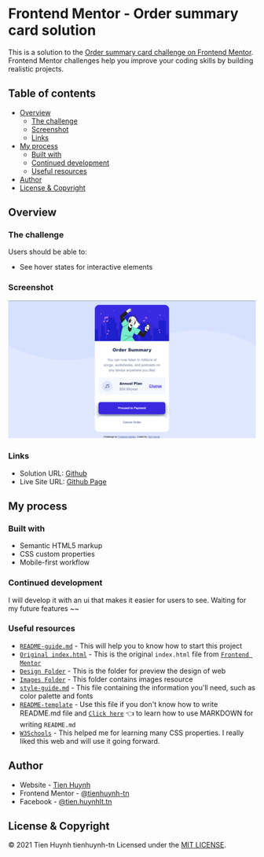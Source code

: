 # Frontend Mentor - Order summary card solution

This is a solution to the [Order summary card challenge on Frontend Mentor](https://www.frontendmentor.io/challenges/order-summary-component-QlPmajDUj). Frontend Mentor challenges help you improve your coding skills by building realistic projects. 

## Table of contents

- [Overview](#overview)
  - [The challenge](#the-challenge)
  - [Screenshot](#screenshot)
  - [Links](#links)
- [My process](#my-process)
  - [Built with](#built-with)
  - [Continued development](#continued-development)
  - [Useful resources](#useful-resources)
- [Author](#author)
- [License & Copyright](#license)

## Overview

### The challenge

Users should be able to:

- See hover states for interactive elements

### Screenshot

![Desktop](./images/demo/desktop.png)

### Links

- Solution URL: [Github](https://github.com/tienhuynh-tn/frontend-mentor-challenge-order-summary-component)
- Live Site URL: [Github Page](https://tienhuynh-tn.github.io/frontend-mentor-challenge-order-summary-component/)

## My process

### Built with

- Semantic HTML5 markup
- CSS custom properties
- Mobile-first workflow

### Continued development

I will develop it with an ui that makes it easier for users to see. Waiting for my future features ~~

### Useful resources

- [`README-guide.md`](https://github.com/tienhuynh-tn/frontend-mentor-challenge-order-summary-component/blob/master/README-guide.md) - This will help you to know how to start this project
- [`Original index.html`](https://github.com/tienhuynh-tn/frontend-mentor-challenge-order-summary-component/blob/master/original-index.html) - This is the original `index.html` file from [`Frontend Mentor`](https://www.frontendmentor.io/challenges/order-summary-component-QlPmajDUj)
- [`Design Folder`](https://github.com/tienhuynh-tn/frontend-mentor-challenge-order-summary-component/tree/master/design) - This is the folder for preview the design of web
- [`Images Folder`](https://github.com/tienhuynh-tn/frontend-mentor-challenge-order-summary-component/tree/master/images) - This folder contains images resource 
- [`style-guide.md`](https://github.com/tienhuynh-tn/frontend-mentor-challenge-order-summary-component/blob/master/style-guide.md) - This file containing the information you'll need, such as color palette and fonts
- [`README-template`](https://github.com/tienhuynh-tn/frontend-mentor-challenge-order-summary-component/blob/master/README-template.md) - Use this file if you don't know how to write README.md file and [`Click here`](https://guides.github.com/features/mastering-markdown/) :point_left: to learn how to use MARKDOWN for writing `README.md`
- [`W3Schools`](https://www.w3schools.com/) - This helped me for learning many CSS properties. I really liked this web and will use it going forward.

## Author

- Website - [Tien Huynh](https://github.com/tienhuynh-tn)
- Frontend Mentor - [@tienhuynh-tn](https://www.frontendmentor.io/profile/tienhuynh-tn)
- Facebook - [@tien.huynhlt.tn](https://www.facebook.com/tien.huynhlethuy.tn/)

<h2 id="license">License & Copyright</h2>

&copy; 2021 Tien Huynh tienhuynh-tn Licensed under the [MIT LICENSE](https://github.com/tienhuynh-tn/frontend-mentor-challenge-order-summary-component/blob/master/LICENSE).
